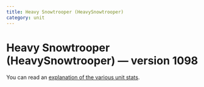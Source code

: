 ```yaml
---
title: Heavy Snowtrooper (HeavySnowtrooper)
category: unit
---
```


# Heavy Snowtrooper (HeavySnowtrooper) — version 1098

You can read an [explanation  of the various unit stats](unitexplained.md).

